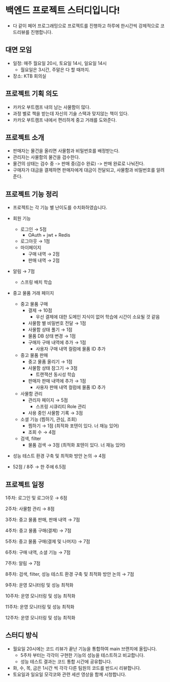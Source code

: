 # 백엔드 프로젝트 스터디입니다!
- 다 같이 페어 프로그래밍으로 프로젝트를 진행하고 하루에 한시간씩 강제적으로 코드리뷰를 진행합니다.
## 대면 모임
- 일정: 매주 월요일 20시, 토요일 14시, 일요일 14시
  - 월요일은 3시간, 주말은 다 할 때까지.
- 장소: KTB 회의실
## 프로젝트 기획 의도
- 카카오 부트캠프 내의 남는 사물함이 많다.
- 과정 별로 책을 받는데 자신의 기술 스택과 맞지않는 책이 있다.
- 카카오 부트캠프 내에서 편리하게 중고 거래를 도와준다.
## 프로젝트 소개
- 판매자는 물건을 올리면 사물함과 비밀번호를 배정받는다.
- 관리자는 사물함의 물건을 검수한다.
- 물건의 상태는 검수 중 -> 판매 중(검수 완료) -> 판매 완료로 나눠진다.
- 구매자가 대금을 결제하면 판매자에게 대금이 전달되고, 사물함과 비밀번호를 알려준다.
## 프로젝트 기능 정리
- 프로젝트는 각 기능 별 난이도를 수치화하였습니다.

- 회원 기능
    - 로그인 → 5점
        - OAuth + jwt + Redis
    - 로그아웃 → 1점
    - 마이페이지
        - 구매 내역 → 2점
        - 판매 내역 → 2점
- 알림 → 7점
    - 스프링 배치 학습
- 중고 물품 거래 페이지
    - 중고 물품 구매
        - 결제 → 10점
          - 우선 결제에 대한 도메인 지식이 없어 학습에 시간이 소요될 것 같음
        - 사물함 별 비밀번호 전달 → 1점
        - 사물함 상태 풀기 → 1점
        - 물품 DB 상태 변경 → 1점
        - 구매자 구매 내역에 추가 → 1점
            - 사용자 구매 내역 컬럼에 물품 ID 추가
    - 중고 물품 판매
        - 중고 물품 올리기 → 1점
        - 사물함 상태 잠그기 → 3점
            - 트랜잭션 동시성 학습
        - 판매자 판매 내역에 추가 → 1점
            - 사용자 판매 내역 컬럼에 물품 ID 추가
    - 사물함 관리
        - 관리자 페이지 → 5점
            - 스프링 시큐리티 Role 관리
        - 사용 중인 사물함 기록 → 3점
    - 소셜 기능 (찜하기, 관심, 조회)
        - 찜하기 → 1점 (최적화 포텐이 있다. 너 재능 있어)
        - 조회 수  → 4점
    - 검색, filter
        - 물품 검색 → 3점 (최적화 포텐이 있다. 너 재능 있어)
- 성능 테스트 환경 구축 및 최적화 방안 논의 → 4점
- 52점 / 8주 → 한 주에 6.5점

## 프로젝트 일정
1주차: 로그인 및 로그아웃 → 6점

2주차:  사물함 관리 → 8점

3주차:  중고 물품 판매, 판매 내역 → 7점

4주차:  중고 물품 구매(결제) → 7점

5주차:  중고 물품 구매(결제 및 나머지) → 7점

6주차:  구매 내역, 소셜 기능 → 7점

7주차:  알림 → 7점

8주차:  검색, filter, 성능 테스트 환경 구축 및 최적화 방안 논의 → 7점

9주차:  운영 모니터링 및 성능 최적화

10주차: 운영 모니터링 및 성능 최적화

11주차: 운영 모니터링 및 성능 최적화

12주차: 운영 모니터링 및 성능 최적화

## 스터디 방식
- 월요일 20시에는 코드 리뷰가 끝난 기능을 통합하여 main 브랜치에 올립니다.
  - 5주차 부터는 각각이 구현한 기능의 성능을 테스트하고 비교합니다.
  - 성능 테스트 결과는 코드 통합 시간에 공유합니다.
- 화, 수, 목, 금은 1시간 씩 각각 다른 팀원의 코드를 반드시 리뷰합니다.
- 토요일과 일요일 모각코와 관련 세션 영상을 함께 시청합니다.
